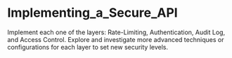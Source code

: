 # Implementing_a_Secure_API
Implement each one of the layers: Rate-Limiting, Authentication, Audit Log, and Access Control. Explore and investigate more advanced techniques or configurations for each layer to set new security levels.  
